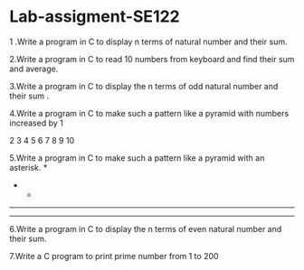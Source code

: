 # Lab-assigment-SE122

1 .Write a program in C to display n terms of natural number and their sum.

2.Write a program in C to read 10 numbers from keyboard and find their sum and average.

3.Write a program in C to display the n terms of odd natural number and their sum .

4.Write a program in C to make such a pattern like a pyramid with numbers increased by 1

2 3
4 5 6
7 8 9 10

5.Write a program in C to make such a pattern like a pyramid with an asterisk.
 *
 * *
 * * *
* * * *

6.Write a program in C to display the n terms of even natural number and their sum.

7.Write a C program to print prime number from 1 to 200
